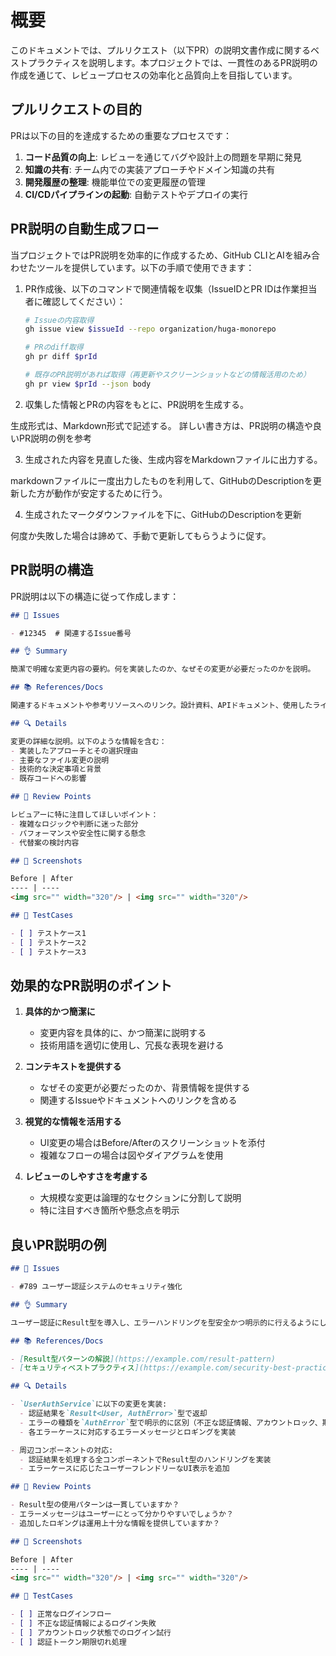 # 概要
このドキュメントでは、プルリクエスト（以下PR）の説明文書作成に関するベストプラクティスを説明します。本プロジェクトでは、一貫性のあるPR説明の作成を通じて、レビュープロセスの効率化と品質向上を目指しています。

## プルリクエストの目的

PRは以下の目的を達成するための重要なプロセスです：

1. **コード品質の向上**: レビューを通じてバグや設計上の問題を早期に発見
2. **知識の共有**: チーム内での実装アプローチやドメイン知識の共有
3. **開発履歴の整理**: 機能単位での変更履歴の管理
4. **CI/CDパイプラインの起動**: 自動テストやデプロイの実行

## PR説明の自動生成フロー

当プロジェクトではPR説明を効率的に作成するため、GitHub CLIとAIを組み合わせたツールを提供しています。以下の手順で使用できます：

1. PR作成後、以下のコマンドで関連情報を収集（IssueIDとPR IDは作業担当者に確認してください）：

   ```bash
   # Issueの内容取得
   gh issue view $issueId --repo organization/huga-monorepo
   
   # PRのdiff取得
   gh pr diff $prId 
   
   # 既存のPR説明があれば取得（再更新やスクリーンショットなどの情報活用のため）
   gh pr view $prId --json body
   ```

2. 収集した情報とPRの内容をもとに、PR説明を生成する。

生成形式は、Markdown形式で記述する。
詳しい書き方は、PR説明の構造や良いPR説明の例を参考

3. 生成された内容を見直した後、生成内容をMarkdownファイルに出力する。

markdownファイルに一度出力したものを利用して、GitHubのDescriptionを更新した方が動作が安定するために行う。

4. 生成されたマークダウンファイルを下に、GitHubのDescriptionを更新

何度か失敗した場合は諦めて、手動で更新してもらうように促す。


## PR説明の構造

PR説明は以下の構造に従って作成します：

```markdown
## 🎫 Issues

- #12345  # 関連するIssue番号

## 👌 Summary

簡潔で明確な変更内容の要約。何を実装したのか、なぜその変更が必要だったのかを説明。

## 📚 References/Docs

関連するドキュメントや参考リソースへのリンク。設計資料、APIドキュメント、使用したライブラリのドキュメントなど。

## 🔍 Details

変更の詳細な説明。以下のような情報を含む：
- 実装したアプローチとその選択理由
- 主要なファイル変更の説明
- 技術的な決定事項と背景
- 既存コードへの影響

## 👀 Review Points

レビュアーに特に注目してほしいポイント：
- 複雑なロジックや判断に迷った部分
- パフォーマンスや安全性に関する懸念
- 代替案の検討内容

## 📸 Screenshots

Before | After
---- | ----
<img src="" width="320"/> | <img src="" width="320"/>

## 🧪 TestCases

- [ ] テストケース1
- [ ] テストケース2
- [ ] テストケース3
```

## 効果的なPR説明のポイント

1. **具体的かつ簡潔に**
   - 変更内容を具体的に、かつ簡潔に説明する
   - 技術用語を適切に使用し、冗長な表現を避ける

2. **コンテキストを提供する**
   - なぜその変更が必要だったのか、背景情報を提供する
   - 関連するIssueやドキュメントへのリンクを含める

3. **視覚的な情報を活用する**
   - UI変更の場合はBefore/Afterのスクリーンショットを添付
   - 複雑なフローの場合は図やダイアグラムを使用

4. **レビューのしやすさを考慮する**
   - 大規模な変更は論理的なセクションに分割して説明
   - 特に注目すべき箇所や懸念点を明示

## 良いPR説明の例

```markdown
## 🎫 Issues

- #789 ユーザー認証システムのセキュリティ強化

## 👌 Summary

ユーザー認証にResult型を導入し、エラーハンドリングを型安全かつ明示的に行えるようにしました。これにより認証失敗時の処理が統一され、セキュリティが向上します。

## 📚 References/Docs

- [Result型パターンの解説](https://example.com/result-pattern)
- [セキュリティベストプラクティス](https://example.com/security-best-practices)

## 🔍 Details

- `UserAuthService`に以下の変更を実装:
  - 認証結果を`Result<User, AuthError>`型で返却
  - エラーの種類を`AuthError`型で明示的に区別（不正な認証情報、アカウントロック、期限切れなど）
  - 各エラーケースに対応するエラーメッセージとロギングを実装

- 周辺コンポーネントの対応:
  - 認証結果を処理する全コンポーネントでResult型のハンドリングを実装
  - エラーケースに応じたユーザーフレンドリーなUI表示を追加

## 👀 Review Points

- Result型の使用パターンは一貫していますか？
- エラーメッセージはユーザーにとって分かりやすいでしょうか？
- 追加したロギングは運用上十分な情報を提供していますか？

## 📸 Screenshots

Before | After
---- | ----
<img src="" width="320"/> | <img src="" width="320"/>

## 🧪 TestCases

- [ ] 正常なログインフロー
- [ ] 不正な認証情報によるログイン失敗
- [ ] アカウントロック状態でのログイン試行
- [ ] 認証トークン期限切れ処理

```